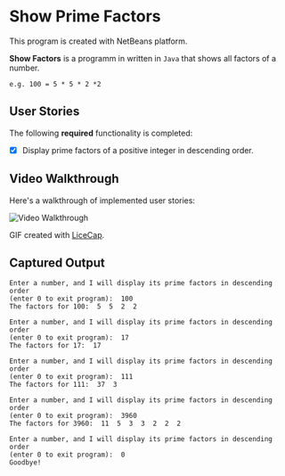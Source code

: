 # Show Prime Factors

This program is created with NetBeans platform.

**Show Factors** is a programm in written in `Java` that shows all factors of a number.
    
    e.g. 100 = 5 * 5 * 2 *2

## User Stories

The following **required** functionality is completed:

- [x] Display prime factors of a positive integer in descending order.

## Video Walkthrough 

Here's a walkthrough of implemented user stories:

<img src='http://i.imgur.com/eu3Ryfq.gif' title='Video Walkthrough' width='' alt='Video Walkthrough' />

GIF created with [LiceCap](http://www.cockos.com/licecap/).

## Captured Output
    Enter a number, and I will display its prime factors in descending order 
    (enter 0 to exit program):  100
    The factors for 100:  5  5  2  2
    
    Enter a number, and I will display its prime factors in descending order 
    (enter 0 to exit program):  17
    The factors for 17:  17
    
    Enter a number, and I will display its prime factors in descending order 
    (enter 0 to exit program):  111
    The factors for 111:  37  3
    
    Enter a number, and I will display its prime factors in descending order 
    (enter 0 to exit program):  3960
    The factors for 3960:  11  5  3  3  2  2  2
    
    Enter a number, and I will display its prime factors in descending order 
    (enter 0 to exit program):  0
    Goodbye!

